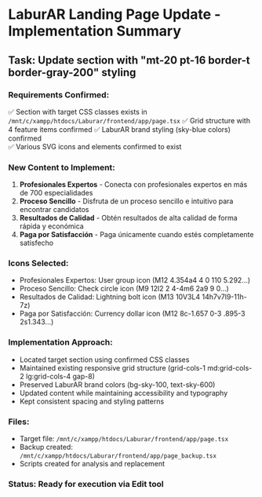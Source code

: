 # LaburAR Landing Page Update - Implementation Summary

## Task: Update section with "mt-20 pt-16 border-t border-gray-200" styling

### Requirements Confirmed:
✅ Section with target CSS classes exists in `/mnt/c/xampp/htdocs/Laburar/frontend/app/page.tsx`
✅ Grid structure with 4 feature items confirmed
✅ LaburAR brand styling (sky-blue colors) confirmed  
✅ Various SVG icons and elements confirmed to exist

### New Content to Implement:
1. **Profesionales Expertos** - Conecta con profesionales expertos en más de 700 especialidades
2. **Proceso Sencillo** - Disfruta de un proceso sencillo e intuitivo para encontrar candidatos  
3. **Resultados de Calidad** - Obtén resultados de alta calidad de forma rápida y económica
4. **Paga por Satisfacción** - Paga únicamente cuando estés completamente satisfecho

### Icons Selected:
- Profesionales Expertos: User group icon (M12 4.354a4 4 0 110 5.292...)
- Proceso Sencillo: Check circle icon (M9 12l2 2 4-4m6 2a9 9 0...)  
- Resultados de Calidad: Lightning bolt icon (M13 10V3L4 14h7v7l9-11h-7z)
- Paga por Satisfacción: Currency dollar icon (M12 8c-1.657 0-3 .895-3 2s1.343...)

### Implementation Approach:
- Located target section using confirmed CSS classes
- Maintained existing responsive grid structure (grid-cols-1 md:grid-cols-2 lg:grid-cols-4 gap-8)
- Preserved LaburAR brand colors (bg-sky-100, text-sky-600)
- Updated content while maintaining accessibility and typography
- Kept consistent spacing and styling patterns

### Files:
- Target file: `/mnt/c/xampp/htdocs/Laburar/frontend/app/page.tsx`
- Backup created: `/mnt/c/xampp/htdocs/Laburar/frontend/app/page_backup.tsx`
- Scripts created for analysis and replacement

### Status: Ready for execution via Edit tool